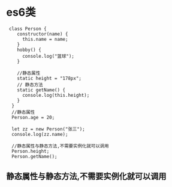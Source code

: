 # es6类
	 class Person {  
	    constructor(name) {
	      this.name = name;
	    }
	    hobby() {
	      console.log("篮球");
	    }
	    
	    //静态属性
	    static height = "178px";
	    // 静态方法
	    static getName() {
	      console.log(this.height);
	    }
	  }
	  //静态属性
	  Person.age = 20;
	
	  let zz = new Person("张三");
	  console.log(zz.name);
	
	  //静态属性与静态方法,不需要实例化就可以调用
	  Person.height;
	  Person.getName();
## 静态属性与静态方法,不需要实例化就可以调用